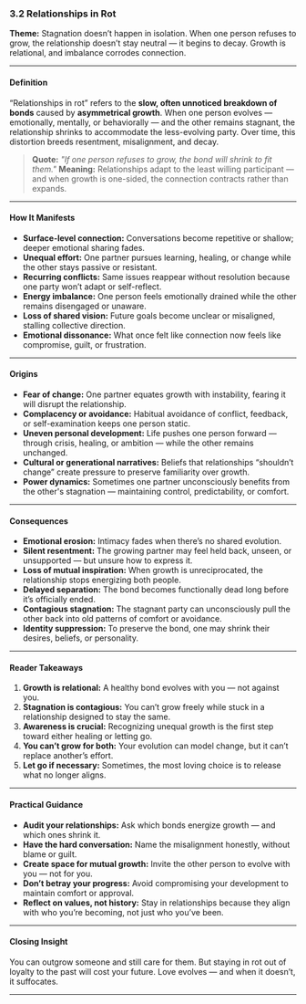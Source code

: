 ### **3.2 Relationships in Rot**

**Theme:** Stagnation doesn’t happen in isolation. When one person refuses to grow, the relationship doesn’t stay neutral — it begins to decay. Growth is relational, and imbalance corrodes connection.

---

#### **Definition**

“Relationships in rot” refers to the **slow, often unnoticed breakdown of bonds** caused by **asymmetrical growth**. When one person evolves — emotionally, mentally, or behaviorally — and the other remains stagnant, the relationship shrinks to accommodate the less-evolving party. Over time, this distortion breeds resentment, misalignment, and decay.

> **Quote:**
> *"If one person refuses to grow, the bond will shrink to fit them."*
> **Meaning:** Relationships adapt to the least willing participant — and when growth is one-sided, the connection contracts rather than expands.

---

#### **How It Manifests**

* **Surface-level connection:** Conversations become repetitive or shallow; deeper emotional sharing fades.
* **Unequal effort:** One partner pursues learning, healing, or change while the other stays passive or resistant.
* **Recurring conflicts:** Same issues reappear without resolution because one party won’t adapt or self-reflect.
* **Energy imbalance:** One person feels emotionally drained while the other remains disengaged or unaware.
* **Loss of shared vision:** Future goals become unclear or misaligned, stalling collective direction.
* **Emotional dissonance:** What once felt like connection now feels like compromise, guilt, or frustration.

---

#### **Origins**

* **Fear of change:** One partner equates growth with instability, fearing it will disrupt the relationship.
* **Complacency or avoidance:** Habitual avoidance of conflict, feedback, or self-examination keeps one person static.
* **Uneven personal development:** Life pushes one person forward — through crisis, healing, or ambition — while the other remains unchanged.
* **Cultural or generational narratives:** Beliefs that relationships “shouldn’t change” create pressure to preserve familiarity over growth.
* **Power dynamics:** Sometimes one partner unconsciously benefits from the other's stagnation — maintaining control, predictability, or comfort.

---

#### **Consequences**

* **Emotional erosion:** Intimacy fades when there’s no shared evolution.
* **Silent resentment:** The growing partner may feel held back, unseen, or unsupported — but unsure how to express it.
* **Loss of mutual inspiration:** When growth is unreciprocated, the relationship stops energizing both people.
* **Delayed separation:** The bond becomes functionally dead long before it’s officially ended.
* **Contagious stagnation:** The stagnant party can unconsciously pull the other back into old patterns of comfort or avoidance.
* **Identity suppression:** To preserve the bond, one may shrink their desires, beliefs, or personality.

---

#### **Reader Takeaways**

1. **Growth is relational:** A healthy bond evolves with you — not against you.
2. **Stagnation is contagious:** You can’t grow freely while stuck in a relationship designed to stay the same.
3. **Awareness is crucial:** Recognizing unequal growth is the first step toward either healing or letting go.
4. **You can’t grow for both:** Your evolution can model change, but it can’t replace another’s effort.
5. **Let go if necessary:** Sometimes, the most loving choice is to release what no longer aligns.

---

#### **Practical Guidance**

* **Audit your relationships:** Ask which bonds energize growth — and which ones shrink it.
* **Have the hard conversation:** Name the misalignment honestly, without blame or guilt.
* **Create space for mutual growth:** Invite the other person to evolve with you — not for you.
* **Don’t betray your progress:** Avoid compromising your development to maintain comfort or approval.
* **Reflect on values, not history:** Stay in relationships because they align with who you’re becoming, not just who you’ve been.

---

#### **Closing Insight**

You can outgrow someone and still care for them. But staying in rot out of loyalty to the past will cost your future. Love evolves — and when it doesn’t, it suffocates.

---
